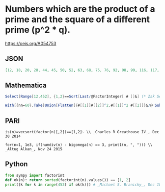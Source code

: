 # Numbers which are the product of a prime and the square of a different prime \(p^2 \* q\)\.
https://oeis.org/A054753
## JSON
```JSON
[12, 18, 20, 28, 44, 45, 50, 52, 63, 68, 75, 76, 92, 98, 99, 116, 117, 124, 147, 148, 153, 164, 171, 172, 175, 188, 207, 212, 236, 242, 244, 245, 261, 268, 275, 279, 284, 292, 316, 325, 332, 333, 338, 356, 363, 369, 387, 388, 404, 412, 423, 425, 428, 436, 452]
```
## Mathematica
```Mathematica
Select[Range[12,452], {1,2}==Sort[Last/@FactorInteger[ # ]]&] (* Zak Seidov, Jul 19 2009 *)
```
```Mathematica
With[{nn=60},Take[Union[Flatten[{#[[1]]#[[2]]^2,#[[1]]^2 #[[2]]}&/@ Subsets[ Prime[Range[nn]],{2}]]],nn]] (* _Harvey P. Dale_, Dec 15 2014 *)
```
## PARI
```PARI
is(n)=vecsort(factor(n)[,2])==[1,2]~ \\ _Charles R Greathouse IV_, Dec 30 2014
```
```PARI
for(n=1, 1e3, if(numdiv(n) - bigomega(n) == 3, print1(n, ", "))) \\ _Altug Alkan_, Nov 24 2015
```
## Python
```Python
from sympy import factorint
def ok(n): return sorted(factorint(n).values()) == [1, 2]
print([k for k in range(453) if ok(k)]) # _Michael S. Branicky_, Dec 18 2021
```

